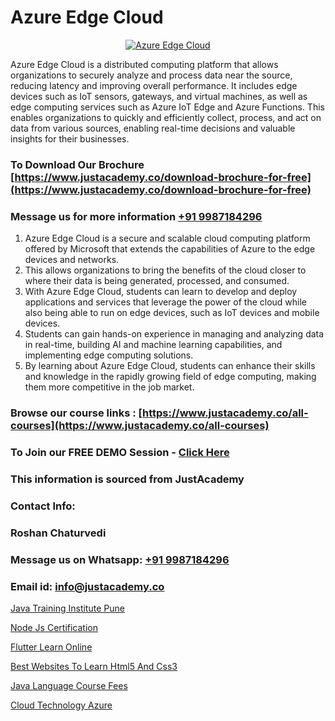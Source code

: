 # Azure Edge Cloud

<p align="center">
  <a href="https://justacademy.co/course-detail/microsoft-azure-training">
    <img src="https://justacademy.co/storage2/course_image/1708336833_course_image.png" alt="Azure Edge Cloud">
  </a>
</p>


Azure Edge Cloud is a distributed computing platform that allows organizations to securely analyze and process data near the source, reducing latency and improving overall performance. It includes edge devices such as IoT sensors, gateways, and virtual machines, as well as edge computing services such as Azure IoT Edge and Azure Functions. This enables organizations to quickly and efficiently collect, process, and act on data from various sources, enabling real-time decisions and valuable insights for their businesses.
### To Download Our Brochure [https://www.justacademy.co/download-brochure-for-free](https://www.justacademy.co/download-brochure-for-free)
### Message us for more information [+91 9987184296](https://api.whatsapp.com/send?phone=919987184296)
1) Azure Edge Cloud is a secure and scalable cloud computing platform offered by Microsoft that extends the capabilities of Azure to the edge devices and networks.
2) This allows organizations to bring the benefits of the cloud closer to where their data is being generated, processed, and consumed.
3) With Azure Edge Cloud, students can learn to develop and deploy applications and services that leverage the power of the cloud while also being able to run on edge devices, such as IoT devices and mobile devices.
4) Students can gain hands-on experience in managing and analyzing data in real-time, building AI and machine learning capabilities, and implementing edge computing solutions.
5) By learning about Azure Edge Cloud, students can enhance their skills and knowledge in the rapidly growing field of edge computing, making them more competitive in the job market.

### Browse our course links : [https://www.justacademy.co/all-courses](https://www.justacademy.co/all-courses) 
### To Join our FREE DEMO Session - [Click Here](https://www.justacademy.co/register-for-course-demo)


### This information is sourced from JustAcademy
### Contact Info:
### Roshan Chaturvedi
### Message us on Whatsapp: [+91 9987184296](https://api.whatsapp.com/send?phone=919987184296)
### Email id: [info@justacademy.co](mailto:info@justacademy.co)
                
[Java Training Institute Pune](https://www.linkedin.com/pulse/java-training-institute-pune-justacademy-jaipur-dlffe?trackingId=VF7Zg01EZxkZbTY6de33ig%3D%3D&lipi=urn%3Ali%3Apage%3Ad_flagship3_company_admin%3BPHZ4e%2FC0SW%2BPbqGLUXrWbQ%3D%3D)

[Node Js Certification](https://www.linkedin.com/pulse/node-js-certification-justacademy-liverpool-lzcwf?trackingId=pmjnfzUgKM2IAqSxfJbScg%3D%3D&lipi=urn%3Ali%3Apage%3Ad_flagship3_company_admin%3BwUUQsYTGTZy3zMvOP%2FpbFA%3D%3D)

[Flutter Learn Online](https://medium.com/@akanshapatil/flutter-learn-online-25ed0d008a7c)

[Best Websites To Learn Html5 And Css3](https://medium.com/@mistersumit961/best-websites-to-learn-html5-and-css3-6ca8fcd42ca8)

[Java Language Course Fees](https://justacademyin.github.io/justacademy/java-language-course-fees)

[Cloud Technology Azure](https://justacademyin.github.io/justacademy/cloud-technology-azure)

